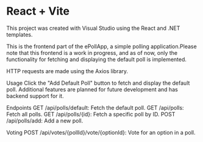 # React + Vite

This project was created with Visual Studio using the React and .NET templates.

This is the frontend part of the ePollApp, a simple polling application.Please note that this frontend is a work in progress, 
and as of now, only the functionality for fetching and displaying the default poll is implemented.

HTTP requests are made using the Axios library.

Usage
Click the "Add Default Poll" button to fetch and display the default poll.
Additional features are planned for future development and has backend support for it.

Endpoints
GET /api/polls/default: Fetch the default poll.
GET /api/polls: Fetch all polls.
GET /api/polls/{id}: Fetch a specific poll by ID.
POST /api/polls/add: Add a new poll.

Voting
POST /api/votes/{pollId}/vote/{optionId}: Vote for an option in a poll.
